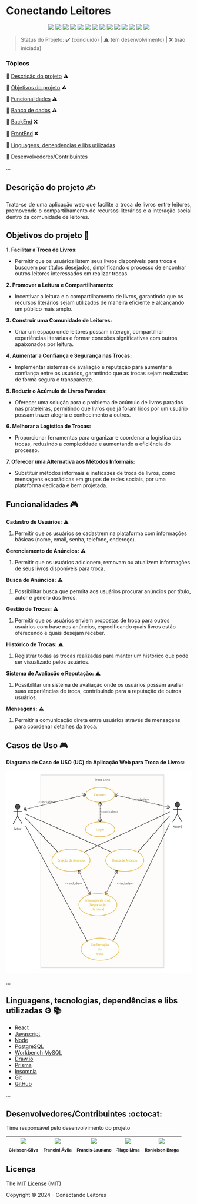 <h1>Conectando Leitores</h1> 

<p align="center">
  <img src="https://img.shields.io/static/v1?label=react&message=18.2.0&color=61dafb&style=for-the-badge&logo=REACT"/>
  <img src="https://img.shields.io/static/v1?label=HTML&message=5&color=e34f26&style=for-the-badge&logo=html5"/>
  <img src="https://img.shields.io/static/v1?label=CSS&message=3&color=1572b6&style=for-the-badge&logo=css3"/>
  <img src="http://img.shields.io/static/v1?label=javascript&message=ES6&color=f7df1e&style=for-the-badge&logo=javascript"/>
  <img src="http://img.shields.io/static/v1?label=Node&message=20.10.0&color=5fa04e&style=for-the-badge&logo=nodedotjs"/>
  <img src="http://img.shields.io/static/v1?label=Draw.io&message=24.6.4&color=f08705&style=for-the-badge&logo=diagramsdotnet"/>
  <img src="http://img.shields.io/static/v1?label=Workbench MySQL&message=8.0.38&color=4479a1&style=for-the-badge&logo=mysql&logoColor=f5f5f5"/>
  <img src="http://img.shields.io/static/v1?label=PostgreSQL&message=16&color=4169e1&style=for-the-badge&logo=postgresql&logoColor=f5f5f5"/>
  <img src="http://img.shields.io/static/v1?label=Prisma&message=5.16.2&color=2d3748&style=for-the-badge&logo=prisma"/>
  <img src="http://img.shields.io/static/v1?label=Insomnia&message=9.3.2&color=4000bf&style=for-the-badge&logo=insomnia"/>
  <img src="http://img.shields.io/static/v1?label=Git&message=2.45.2&color=f05032&style=for-the-badge&logo=git"/>
  <img src="http://img.shields.io/static/v1?label=GitHub&message=2024&color=181717&style=for-the-badge&logo=github"/>
  <img src="http://img.shields.io/static/v1?label=STATUS&message=EM%20DESENVOLVIMENTO&color=yellow&style=for-the-badge"/>
  <img src="http://img.shields.io/static/v1?label=License&message=MIT&color=green&style=for-the-badge"/>
</p>

> Status do Projeto: :heavy_check_mark: (concluido) | :warning: (em desenvolvimento) | :x: (não iniciada)

### Tópicos 

:small_blue_diamond: [Descrição do projeto](#descrição-do-projeto-writing_hand) :warning:

:small_blue_diamond: [Objetivos do projeto](#objetivos-do-projeto-dart) :warning:

:small_blue_diamond: [Funcionalidades](#funcionalidades-video_game) :warning:

:small_blue_diamond: [Banco de dados](/../../../../Tech-Readers/database) :warning:

:small_blue_diamond: [BackEnd](/../../../../Tech-Readers/backend) :x:

:small_blue_diamond: [FrontEnd](/../../../../Tech-Readers/frontend) :x:

:small_blue_diamond: [Linguagens, dependencias e libs utilizadas](#linguagens-dependencias-e-libs-utilizadas-books-gear)

:small_blue_diamond: [Desenvolvedores/Contribuintes](#desenvolvedorescontribuintes-octocat)

... 

## Descrição do projeto :writing_hand:

<p align="justify">
  Trata-se de uma aplicação web que facilite a troca de livros entre leitores, promovendo o compartilhamento de recursos literários e a interação social dentro da comunidade de leitores.
</p>

## Objetivos do projeto :dart:

<p align="justify">

**1. Facilitar a Troca de Livros:**

- Permitir que os usuários listem seus livros disponíveis para troca e busquem por títulos desejados, simplificando o processo de encontrar outros leitores interessados em realizar trocas.

**2. Promover a Leitura e Compartilhamento:**

- Incentivar a leitura e o compartilhamento de livros, garantindo que os recursos literários sejam utilizados de maneira eficiente e alcançando um público mais amplo.

**3. Construir uma Comunidade de Leitores:**

- Criar um espaço onde leitores possam interagir, compartilhar experiências literárias e formar conexões significativas com outros apaixonados por leitura.

**4. Aumentar a Confiança e Segurança nas Trocas:**

- Implementar sistemas de avaliação e reputação para aumentar a confiança entre os usuários, garantindo que as trocas sejam realizadas de forma segura e transparente.

**5. Reduzir o Acúmulo de Livros Parados:**

- Oferecer uma solução para o problema de acúmulo de livros parados nas prateleiras, permitindo que livros que já foram lidos por um usuário possam trazer alegria e conhecimento a outros.

**6. Melhorar a Logística de Trocas:**

- Proporcionar ferramentas para organizar e coordenar a logística das trocas, reduzindo a complexidade e aumentando a eficiência do processo.

**7. Oferecer uma Alternativa aos Métodos Informais:**

- Substituir métodos informais e ineficazes de troca de livros, como mensagens esporádicas em grupos de redes sociais, por uma plataforma dedicada e bem projetada.
</p>

## Funcionalidades :video_game:

**Cadastro de Usuários:** :warning:
  1. Permitir que os usuários se cadastrem na plataforma com informações básicas (nome, email, senha, telefone, endereço).

**Gerenciamento de Anúncios:** :warning:
  1. Permitir que os usuários adicionem, removam ou atualizem informações de seus livros disponíveis para troca.

**Busca de Anúncios:** :warning:
  1. Possibilitar busca que permita aos usuários procurar anúncios por título, autor e gênero dos livros.

**Gestão de Trocas:** :warning:
  1. Permitir que os usuários enviem propostas de troca para outros usuários com base nos anúncios, especificando quais livros estão oferecendo e quais desejam receber.

**Histórico de Trocas:** :warning:
  1. Registrar todas as trocas realizadas para manter um histórico que pode ser visualizado pelos usuários.

**Sistema de Avaliação e Reputação:** :warning:
  1. Possibilitar um sistema de avaliação onde os usuários possam avaliar suas experiências de troca, contribuindo para a reputação de outros usuários.

**Mensagens:** :warning:
  1. Permitir a comunicação direta entre usuários através de mensagens para coordenar detalhes da troca.


## Casos de Uso :video_game:

**Diagrama de Caso de USO (UC) da Aplicação Web para Troca de Livros:**

<img src="caso_uso.jpg">


... 

## Linguagens, tecnologias, dependências e libs utilizadas :gear: :books:

- [React](https://pt-br.reactjs.org/docs/create-a-new-react-app.html)
- [Javascript](https://developer.mozilla.org/pt-BR/docs/Web/JavaScript)
- [Node](https://nodejs.org/en/download/)
- [PostgreSQL](https://www.postgresql.org/download/)
- [Workbench MySQL](https://dev.mysql.com/downloads/workbench/)
- [Draw.io](https://www.drawio.com/)
- [Prisma](https://www.prisma.io/docs)
- [Insomnia](https://insomnia.rest/download)
- [Git](https://git-scm.com/downloads)
- [GitHub](https://github.com/)

...

## Desenvolvedores/Contribuintes :octocat:

Time responsável pelo desenvolvimento do projeto

| [<img src="https://avatars.githubusercontent.com/u/126975704?v=4" width=115><br><sub>Cleisson Silva</sub>](https://github.com/Cleissos) | [<img src="https://avatars.githubusercontent.com/u/174281145?v=4" width=115><br><sub>Francini Ávila</sub>](https://github.com/franciniabreu) | [<img src="https://avatars.githubusercontent.com/u/130801505?v=4" width=115><br><sub>Francis Lauriano</sub>](https://github.com/FrancisLauriano) | [<img src="https://avatars.githubusercontent.com/u/102389691?v=4" width=115><br><sub>Tiago Lima</sub>](https://github.com/tiagoolima) | [<img src="https://avatars.githubusercontent.com/u/87575553?v=4" width=115><br><sub>Ronielson Braga</sub>](https://github.com/Roni-Braga) |
| :---: | :---: | :---: | :---: | :---:


## Licença 

The [MIT License]() (MIT)

Copyright :copyright: 2024 - Conectando Leitores
